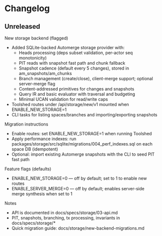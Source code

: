 # Changelog

## Unreleased

New storage backend (flagged)
- Added SQLite-backed Automerge storage provider with:
  - Heads processing (deps subset validation, per-actor seq monotonicity)
  - PIT reads with snapshot fast path and chunk fallback
  - Snapshot cadence (default every 5 changes), stored in am_snapshots/am_chunks
  - Branch management (create/close), client-merge support; optional server-merge flag
  - Content-addressed primitives for changes and snapshots
  - Query IR and basic evaluator with traversal and budgeting
  - Minimal UCAN validation for read/write caps
- Toolshed routes under /api/storage/new/v1 mounted when ENABLE_NEW_STORAGE=1
- CLI tasks for listing spaces/branches and importing/exporting snapshots

Migration instructions
- Enable routes: set ENABLE_NEW_STORAGE=1 when running Toolshed
- Apply performance indexes: run packages/storage/src/sqlite/migrations/004_perf_indexes.sql on each space DB (idempotent)
- Optional: import existing Automerge snapshots with the CLI to seed PIT fast path

Feature flags (defaults)
- ENABLE_NEW_STORAGE=0 — off by default; set to 1 to enable new routes
- ENABLE_SERVER_MERGE=0 — off by default; enables server-side merge synthesis when set to 1

Notes
- API is documented in docs/specs/storage/03-api.md
- PIT, snapshots, branching, tx processing, invariants in docs/specs/storage/*
- Quick migration guide: docs/storage/new-backend-migrations.md
